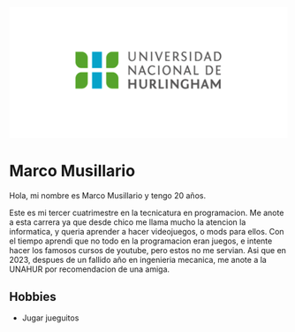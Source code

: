 ![Logo UNAHUR](./assets/UNAHUR.png)

# Marco Musillario

Hola, mi nombre es Marco Musillario y tengo 20 años.

Este es mi tercer cuatrimestre en la tecnicatura en programacion. Me anote a esta carrera ya que desde chico me llama mucho la atencion la informatica, y queria aprender a hacer videojuegos, o mods para ellos. Con el tiempo aprendi que no todo en la programacion eran juegos, e intente hacer los famosos cursos de youtube, pero estos no me servian. Asi que en 2023, despues de un fallido año en ingenieria mecanica, me anote a la UNAHUR por recomendacion de una amiga.

## Hobbies
- Jugar jueguitos
